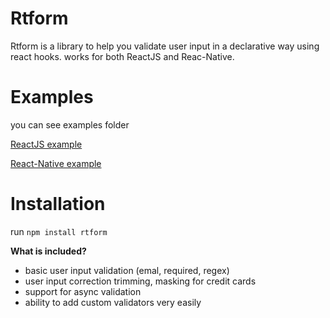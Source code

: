 # Rtform

Rtform is a library to help you validate user input in a declarative way using react hooks.
works for both ReactJS and Reac-Native.

# Examples
you can see examples folder

[ReactJS example](https://github.com/tvildo/rtform/blob/main/examples/ReactJsExample/src/example/ExampleForm.tsx)

[React-Native example](https://github.com/tvildo/rtform/blob/main/examples/ReactNativeExample/example/ExampleScreen.tsx)


# Installation
run `npm install rtform`

**What is included?**
* basic user input validation (emal, required, regex)
* user input correction trimming, masking for credit cards
* support for async validation
* ability to add custom validators very easily
